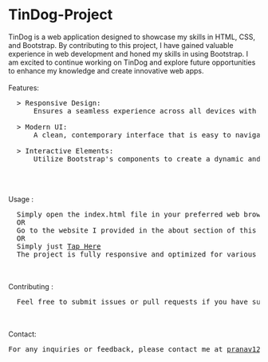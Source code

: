 # TinDog-Project
TinDog is a web application designed to showcase my skills in HTML, CSS, and Bootstrap. By contributing to this project, I have gained valuable experience in web development and honed my skills in using Bootstrap. I am excited to continue working on TinDog and explore future opportunities to enhance my knowledge and create innovative web apps.
<br><br>
Features: 
<pre>
  > Responsive Design: 
      Ensures a seamless experience across all devices with the help of Bootstrap's responsive grid system.<br>
  > Modern UI: 
      A clean, contemporary interface that is easy to navigate and visually appealing.<br>
  > Interactive Elements: 
      Utilize Bootstrap's components to create a dynamic and engaging user experience.<br>
</pre>
<br><br>
Usage : 
<pre>
  Simply open the index.html file in your preferred web browser to see the TinDog site in action.
  OR
  Go to the website I provided in the about section of this repository.
  OR
  Simply just <a href="https://pranav89624.github.io/TinDog-Project/" target="_blank">Tap Here</a>
  The project is fully responsive and optimized for various screen sizes.
</pre>
<br><br>
Contributing : 
<pre>
  Feel free to submit issues or pull requests if you have suggestions or improvements. Contributions are welcome! 
</pre>
<br><br>
Contact: 
<pre>
For any inquiries or feedback, please contact me at <a href="mailto:pranav12340987@gmail.com">pranav12340987@gmail.com</a>.
</pre>

